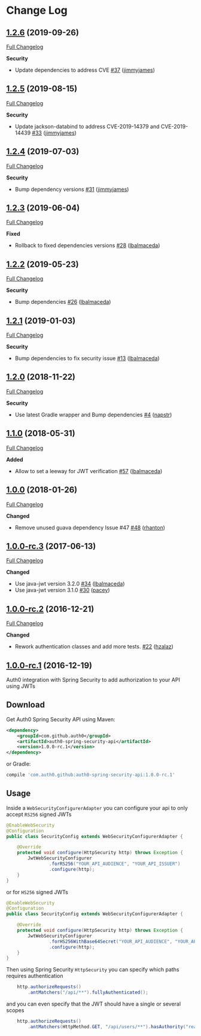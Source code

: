 # Change Log

## [1.2.6](https://github.com/auth0/auth0-spring-security-api/tree/1.2.6) (2019-09-26)
[Full Changelog](https://github.com/auth0/auth0-spring-security-api/compare/1.2.5...1.2.6)

**Security**
- Update dependencies to address CVE [\#37](https://github.com/auth0/auth0-spring-security-api/pull/37) ([jimmyjames](https://github.com/jimmyjames))

## [1.2.5](https://github.com/auth0/auth0-spring-security-api/tree/1.2.5) (2019-08-15)
[Full Changelog](https://github.com/auth0/auth0-spring-security-api/compare/1.2.4...1.2.5)

**Security**
- Update jackson-databind to address CVE-2019-14379 and CVE-2019-14439 [\#33](https://github.com/auth0/auth0-spring-security-api/pull/33) ([jimmyjames](https://github.com/jimmyjames))

## [1.2.4](https://github.com/auth0/auth0-spring-security-api/tree/1.2.4) (2019-07-03)
[Full Changelog](https://github.com/auth0/auth0-spring-security-api/compare/1.2.3...1.2.4)

**Security**
- Bump dependency versions [\#31](https://github.com/auth0/auth0-spring-security-api/pull/31) ([jimmyjames](https://github.com/jimmyjames))

## [1.2.3](https://github.com/auth0/auth0-spring-security-api/tree/1.2.3) (2019-06-04)
[Full Changelog](https://github.com/auth0/auth0-spring-security-api/compare/1.2.2...1.2.3)

**Fixed**
- Rollback to fixed dependencies versions [\#28](https://github.com/auth0/auth0-spring-security-api/pull/28) ([lbalmaceda](https://github.com/lbalmaceda))

## [1.2.2](https://github.com/auth0/auth0-spring-security-api/tree/1.2.2) (2019-05-23)
[Full Changelog](https://github.com/auth0/auth0-spring-security-api/compare/1.2.1...1.2.2)

**Security**
- Bump dependencies [\#26](https://github.com/auth0/auth0-spring-security-api/pull/26) ([lbalmaceda](https://github.com/lbalmaceda))

## [1.2.1](https://github.com/auth0/auth0-spring-security-api/tree/1.2.1) (2019-01-03)
[Full Changelog](https://github.com/auth0/auth0-spring-security-api/compare/1.2.0...1.2.1)

**Security**
- Bump dependencies to fix security issue [\#13](https://github.com/auth0/auth0-spring-security-api/pull/13) ([lbalmaceda](https://github.com/lbalmaceda))

## [1.2.0](https://github.com/auth0/auth0-spring-security-api/tree/1.2.0) (2018-11-22)
[Full Changelog](https://github.com/auth0/auth0-spring-security-api/compare/1.1.0...1.2.0)

**Security**
- Use latest Gradle wrapper and Bump dependencies [\#4](https://github.com/auth0/auth0-spring-security-api/pull/4) ([napstr](https://github.com/napstr))

## [1.1.0](https://github.com/auth0/auth0-spring-security-api/tree/1.1.0) (2018-05-31)
[Full Changelog](https://github.com/auth0/auth0-spring-security-api/compare/1.0.0...1.1.0)

**Added**
- Allow to set a leeway for JWT verification [\#57](https://github.com/auth0/auth0-spring-security-api/pull/57) ([lbalmaceda](https://github.com/lbalmaceda))

## [1.0.0](https://github.com/auth0/auth0-spring-security-api/tree/1.0.0) (2018-01-26)
[Full Changelog](https://github.com/auth0/auth0-spring-security-api/compare/1.0.0-rc.3...1.0.0)

**Changed**
- Remove unused guava dependency Issue #47 [\#48](https://github.com/auth0/auth0-spring-security-api/pull/48) ([rhanton](https://github.com/rhanton))

## [1.0.0-rc.3](https://github.com/auth0/auth0-spring-security-api/tree/1.0.0-rc.3) (2017-06-13)
[Full Changelog](https://github.com/auth0/auth0-spring-security-api/compare/1.0.0-rc.2...1.0.0-rc.3)

**Changed**
- Use java-jwt version 3.2.0 [\#34](https://github.com/auth0/auth0-spring-security-api/pull/34) ([lbalmaceda](https://github.com/lbalmaceda))
- Use java-jwt version 3.1.0 [\#30](https://github.com/auth0/auth0-spring-security-api/pull/30) ([pacey](https://github.com/pacey))

## [1.0.0-rc.2](https://github.com/auth0/auth0-spring-security-api/tree/1.0.0-rc.2) (2016-12-21)
[Full Changelog](https://github.com/auth0/auth0-spring-security-api/compare/1.0.0-rc.1...1.0.0-rc.2)

**Changed**
- Rework authentication classes and add more tests. [\#22](https://github.com/auth0/auth0-spring-security-api/pull/22) ([hzalaz](https://github.com/hzalaz))

## [1.0.0-rc.1](https://github.com/auth0/java-jwt/tree/1.0.0-rc.1) (2016-12-19)

Auth0 integration with Spring Security to add authorization to your API using JWTs

## Download

Get Auth0 Spring Security API using Maven:

```xml
<dependency>
    <groupId>com.github.auth0</groupId>
    <artifactId>auth0-spring-security-api</artifactId>
    <version>1.0.0-rc.1</version>
</dependency>
```

or Gradle:

```gradle
compile 'com.auth0.github:auth0-spring-security-api:1.0.0-rc.1'
```

## Usage

Inside a `WebSecurityConfigurerAdapter` you can configure your api to only accept `RS256` signed JWTs

```java
@EnableWebSecurity
@Configuration
public class SecurityConfig extends WebSecurityConfigurerAdapter {

    @Override
    protected void configure(HttpSecurity http) throws Exception {
        JwtWebSecurityConfigurer
                .forRS256("YOUR_API_AUDIENCE", "YOUR_API_ISSUER")
                .configure(http);
    }
}
```

or for `HS256` signed JWTs

```java
@EnableWebSecurity
@Configuration
public class SecurityConfig extends WebSecurityConfigurerAdapter {

    @Override
    protected void configure(HttpSecurity http) throws Exception {
        JwtWebSecurityConfigurer
                .forHS256WithBase64Secret("YOUR_API_AUDIENCE", "YOUR_API_ISSUER", "YOUR_BASE_64_ENCODED_SECRET")
                .configure(http);
    }
}
```


Then using Spring Security `HttpSecurity` you can specify which paths requires authentication

```java
    http.authorizeRequests()
        .antMatchers("/api/**").fullyAuthenticated();
```

and you can even specify that the JWT should have a single or several scopes

```java
    http.authorizeRequests()
        .antMatchers(HttpMethod.GET, "/api/users/**").hasAuthority("read:users");
```
